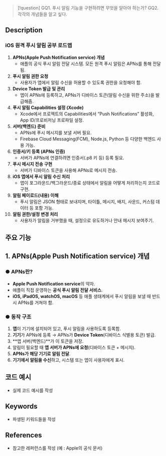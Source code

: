 >[!question]
>GQ1. 푸시 알림 기능을 구현하려면 무엇을 알아야 하는가?
>GQ2. 각각의 개념들을 알고 싶다.

## Description
### **iOS 원격 푸시 알림 공부 로드맵**
1. **APNs(Apple Push Notification service) 개념**
    - 애플의 공식 푸시 알림 전달 시스템. 모든 원격 푸시 알림은 APNs를 통해 전달됨.
2. **푸시 알림 권한 요청**
    - 사용자가 앱에서 알림 수신을 허용할 수 있도록 권한을 요청해야 함.
3. **Device Token 발급 및 관리**
    - 앱이 APNs에 등록하고, APNs가 디바이스 토큰(알림 수신을 위한 주소)을 발급해줌.
4. **푸시 알림 Capabilities 설정 (Xcode)**
    - Xcode에서 프로젝트의 Capabilities에서 “Push Notifications” 활성화, App ID/프로비저닝 프로파일 설정.
5. **서버(백엔드) 준비**
    - APNs에 푸시 메시지를 보낼 서버 필요.
    - Firebase Cloud Messaging(FCM), Node.js, Python 등 다양한 백엔드 사용 가능.
6. **인증서/키 등록 (APNs 인증)**
    - 서버가 APNs에 연결하려면 인증서(.p8 키 등) 등록 필요.
7. **푸시 메시지 전송 구현**
    - 서버가 디바이스 토큰을 사용해 APNs로 메시지 전송.
8. **iOS 앱에서 푸시 알림 수신 처리**
    - 앱이 포그라운드/백그라운드/종료 상태에서 알림을 어떻게 처리하는지 코드로 구현.
9. **알림 페이로드(내용) 이해**
    - 푸시 알림은 JSON 형태로 보내지며, 타이틀, 메시지, 배지, 사운드, 커스텀 데이터 등 포함 가능.
10. **알림 권한/설정 변경 처리**
    - 사용자가 알림을 거부했을 때, 설정으로 유도하거나 안내 메시지 보여주기.

## 주요 기능
## **1. APNs(Apple Push Notification service) 개념**
### **● APNs란?**
- **Apple Push Notification service**의 약자.
- 애플이 직접 운영하는 **공식 푸시 알림 전달 서비스**.
- **iOS, iPadOS, watchOS, macOS** 등 애플 생태계에서 푸시 알림을 보낼 때 반드시 APNs를 거쳐야 함.
### **● 동작 구조**
1. **앱**이 기기에 설치되어 있고, 푸시 알림을 사용하도록 등록함.
2. **기기**가 APNs에 등록 → APNs가 **Device Token**(디바이스 식별용 토큰) 발급.
3. **앱 서버(백엔드)**가 이 토큰을 저장.
4. 알림이 필요할 때 **앱 서버가 APNs에 요청**(디바이스 토큰 + 메시지).
5. **APNs가 해당 기기로 알림 전달**.
6. **기기에서 알림을 수신**하고, 시스템 또는 앱이 사용자에게 표시.


## 코드 예시
+ 실제 코드 예시를 작성

## Keywords
+ 파생된 키워드들을 작성

## References
- 참고한 레퍼런스를 작성 (예 : Apple의 공식 문서)